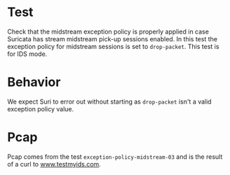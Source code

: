 # Test

Check that the midstream exception policy is properly applied in case Suricata
has stream midstream pick-up sessions enabled. In this test the exception policy
for midstream sessions is set to ``drop-packet``. This test is for IDS mode.

# Behavior

We expect Suri to error out without starting as ``drop-packet`` isn't a valid
exception policy value.

# Pcap

Pcap comes from the test ``exception-policy-midstream-03`` and is the result of a
curl to www.testmyids.com.
